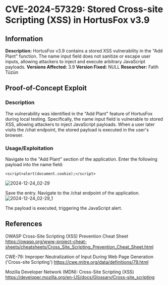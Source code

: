 # CVE-2024-57329: Stored Cross-site Scripting (XSS) in HortusFox v3.9

## Information
**Description:** HortusFox v3.9 contains a stored XSS vulnerability in the "Add Plant" function. The name input field does not sanitize or escape user inputs, allowing attackers to inject and execute arbitrary JavaScript payloads. 
**Versions Affected:**  3.9
**Version Fixed:** NULL
**Researcher:** Fatih Tüzün 


## Proof-of-Concept Exploit
### Description
The vulnerability was identified in the "Add Plant" feature of HortusFox during local testing. Specifically, the name input field is vulnerable to stored XSS, allowing attackers to inject JavaScript payloads. When a user later visits the /chat endpoint, the stored payload is executed in the user's browser.

### Usage/Exploitation
Navigate to the "Add Plant" section of the application.
Enter the following payload into the name field:
```
<script>alert(document.cookie);</script>
```
![2024-12-24_02-29](https://github.com/user-attachments/assets/24e86fd5-1acd-45d2-bf38-5d8049a26b24)

Save the entry.
Navigate to the /chat endpoint of the application.
![2024-12-24_02-29_1](https://github.com/user-attachments/assets/f75a4827-bf6d-42c1-89ec-633c6077463e)

The payload is executed, triggering the JavaScript alert.

## References

OWASP Cross-Site Scripting (XSS) Prevention Cheat Sheet
https://owasp.org/www-project-cheat-sheets/cheatsheets/Cross_Site_Scripting_Prevention_Cheat_Sheet.html

CWE-79: Improper Neutralization of Input During Web Page Generation ('Cross-site Scripting')
https://cwe.mitre.org/data/definitions/79.html

Mozilla Developer Network (MDN): Cross-Site Scripting (XSS)
https://developer.mozilla.org/en-US/docs/Glossary/Cross-site_scripting
